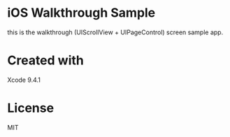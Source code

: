 # iOS Walkthrough Sample

this is the walkthrough (UIScrollView + UIPageControl) screen sample app.

# Created with

Xcode 9.4.1

# License

MIT

